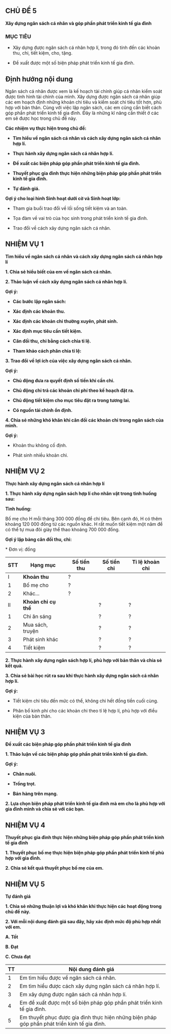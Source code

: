 ## CHỦ ĐỀ 5

**Xây dựng ngân sách cá nhân và góp phần phát triển kinh tế gia đình**

### MỤC TIÊU

* Xây dựng được ngân sách cá nhân hợp lí, trong đó tính đến các khoản thu, chi, tiết kiệm, cho, tặng.

* Đề xuất được một số biện pháp phát triển kinh tế gia đình.

## Định hướng nội dung

Ngân sách cá nhân được xem là kế hoạch tài chính giúp cá nhân kiểm soát được tình hình tài chính của mình. Xây dựng được ngân sách cá nhân giúp các em hoạch định những khoản chi tiêu và kiểm soát chi tiêu tốt hơn, phù hợp với bản thân. Cùng với việc lập ngân sách, các em cũng cần biết cách góp phần phát triển kinh tế gia đình. Đây là những kĩ năng cần thiết ở các em sẽ được học trong chủ đề này.

**Các nhiệm vụ thực hiện trong chủ đề:**

* **Tìm hiểu về ngân sách cá nhân và cách xây dựng ngân sách cá nhân hợp lí.**

* **Thực hành xây dựng ngân sách cá nhân hợp lí.**

* **Đề xuất các biện pháp góp phần phát triển kinh tế gia đình.**

* **Thuyết phục gia đình thực hiện những biện pháp góp phần phát triển kinh tế gia đình.**

* **Tự đánh giá.**

**Gợi ý cho loại hình Sinh hoạt dưới cờ và Sinh hoạt lớp:**

* Tham gia buổi trao đổi về lối sống tiết kiệm và an toàn.

* Tọa đàm về vai trò của học sinh trong phát triển kinh tế gia đình.

* Trao đổi về cách xây dựng ngân sách cá nhân.

## NHIỆM VỤ 1

**Tìm hiểu về ngân sách cá nhân và cách xây dựng ngân sách cá nhân hợp lí**

**1. Chia sẻ hiểu biết của em về ngân sách cá nhân.**

**2. Thảo luận về cách xây dựng ngân sách cá nhân hợp lí.**

**Gợi ý:**

- **Các bước lập ngân sách:**

* **Xác định các khoản thu.**

* **Xác định các khoản chi thường xuyên, phát sinh.**

* **Xác định mục tiêu cần tiết kiệm.**

* **Cân đối thu, chi bằng cách chia tỉ lệ.**

- **Tham khảo cách phân chia tỉ lệ:**

**3. Trao đổi về lợi ích của việc xây dựng ngân sách cá nhân.**

**Gợi ý:**

* **Chủ động đưa ra quyết định số tiền khi cần chi.**

* **Chủ động chi trả các khoản chi phí theo kế hoạch đặt ra.**

* **Chủ động tiết kiệm cho mục tiêu đặt ra trong tương lai.**

* **Có nguồn tài chính ổn định.**

**4. Chia sẻ những khó khăn khi cân đối các khoản chi trong ngân sách của mình.**

**Gợi ý:**

* Khoản thu không cố định.

* Phát sinh nhiều khoản chi.

## NHIỆM VỤ 2

**Thực hành xây dựng ngân sách cá nhân hợp lí**

**1. Thực hành xây dựng ngân sách hợp lí cho nhân vật trong tình huống sau:**

**Tình huống:**

Bố mẹ cho H mỗi tháng 300 000 đồng để chi tiêu. Bên cạnh đó, H có thêm khoảng 120 000 đồng từ các nguồn khác. H rất muốn tiết kiệm một năm để có thể tự mua đôi giày thể thao khoảng 700 000 đồng.

**Gợi ý lập bảng cân đối thu, chi:**

\* Đơn vị: đồng

| STT | Hạng mục | Số tiền thu | Số tiền chi | Tỉ lệ khoản chi |
|---|---|---|---|---|
| I | **Khoản thu** | ? | | |
| 1 | Bố mẹ cho | ? | | |
| 2 | Khác... | ? | | |
| II | **Khoản chi cụ thể** | | ? | ? |
| 1 | Chi ăn sáng | | ? | ? |
| 2 | Mua sách, truyện | | ? | ? |
| 3 | Phát sinh khác | | ? | ? |
| 4 | Tiết kiệm | | ? | ? |

**2. Thực hành xây dựng ngân sách hợp lí, phù hợp với bản thân và chia sẻ kết quả.**

**3. Chia sẻ bài học rút ra sau khi thực hành xây dựng ngân sách cá nhân hợp lí.**

**Gợi ý:**

* Tiết kiệm chi tiêu đến mức có thể, không chi hết đồng tiền cuối cùng.

* Phân bổ kinh phí cho các khoản chi theo tỉ lệ hợp lí, phù hợp với điều kiện của bản thân.

## NHIỆM VỤ 3

**Đề xuất các biện pháp góp phần phát triển kinh tế gia đình**

**1. Thảo luận về các biện pháp góp phần phát triển kinh tế gia đình.**

**Gợi ý:**

* **Chăn nuôi.**

* **Trồng trọt.**

* **Bán hàng trên mạng.**

**2. Lựa chọn biện pháp phát triển kinh tế gia đình mà em cho là phù hợp với gia đình mình và chia sẻ với các bạn.**

## NHIỆM VỤ 4

**Thuyết phục gia đình thực hiện những biện pháp góp phần phát triển kinh tế gia đình**

**1. Thuyết phục bố mẹ thực hiện biện pháp góp phần phát triển kinh tế phù hợp với gia đình.**

**2. Chia sẻ kết quả thuyết phục bố mẹ của em.**

## NHIỆM VỤ 5

**Tự đánh giá**

**1. Chia sẻ những thuận lợi và khó khăn khi thực hiện các hoạt động trong chủ đề này.**

**2. Với mỗi nội dung đánh giá sau đây, hãy xác định mức độ phù hợp nhất với em.**

**A. Tốt**

**B. Đạt**

**C. Chưa đạt**

| TT | Nội dung đánh giá |
|---|---|
| 1 | Em tìm hiểu được về ngân sách cá nhân. |
| 2 | Em tìm hiểu được cách xây dựng ngân sách cá nhân hợp lí. |
| 3 | Em xây dựng được ngân sách cá nhân hợp lí. |
| 4 | Em đề xuất được một số biện pháp góp phần phát triển kinh tế gia đình. |
| 5 | Em thuyết phục được gia đình thực hiện những biện pháp góp phần phát triển kinh tế gia đình. |
